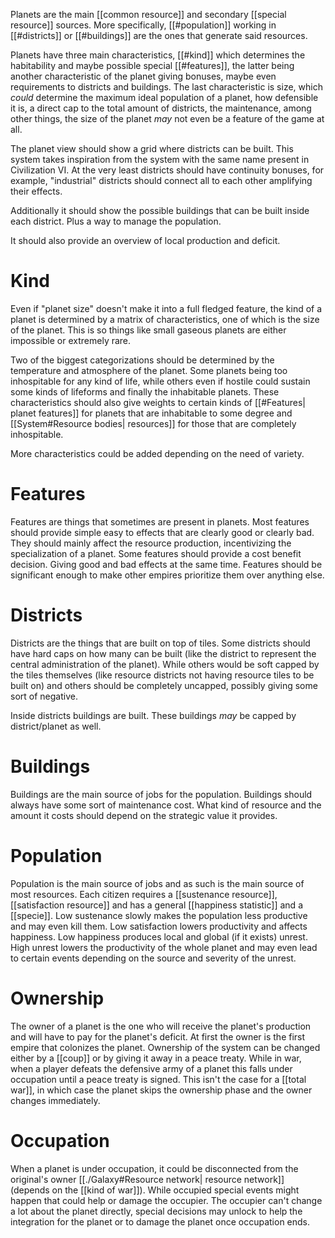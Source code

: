 Planets are the main [[common resource]] and secondary [[special resource]] sources. More specifically, [[#population]] working in [[#districts]] or [[#buildings]] are the ones that generate said resources. 

Planets have three main characteristics, [[#kind]] which determines the habitability and maybe possible special [[#features]], the latter being another characteristic of the planet giving bonuses, maybe even requirements to districts and buildings. The last characteristic is size, which *could* determine the maximum ideal population of a planet, how defensible it is, a direct cap to the total amount of districts, the maintenance, among other things, the size of the planet *may* not even be a feature of the game at all. 

The planet view should show a grid where districts can be built. This system takes inspiration from the system with the same name present in Civilization VI. At the very least districts should have continuity bonuses, for example, "industrial" districts should connect all to each other amplifying their effects.

Additionally it should show the possible buildings that can be built inside each district. Plus a way to manage the population. 

It should also provide an overview of local production and deficit.

# Kind

Even if "planet size" doesn't make it into a full fledged feature, the kind of a planet is determined by a matrix of characteristics, one of which is the size of the planet. This is so things like small gaseous planets are either impossible or extremely rare. 

Two of the biggest categorizations should be determined by the temperature and atmosphere of the planet. Some planets being too inhospitable for any kind of life, while others even if hostile could sustain some kinds of lifeforms and finally the inhabitable planets. These characteristics should also give weights to certain kinds of [[#Features| planet features]] for planets that are inhabitable to some degree and [[System#Resource bodies| resources]] for those that are completely inhospitable. 

More characteristics could be added depending on the need of variety.
#  Features 

Features are things that sometimes are present in planets. Most features should provide simple easy to effects that are clearly good or clearly bad. They should mainly affect the resource production, incentivizing the specialization of a planet. Some features should provide a cost benefit decision. Giving good and bad effects at the same time. Features should be significant enough to make other empires prioritize them over anything else.

# Districts

Districts are the things that are built on top of tiles. Some districts should have hard caps on how many can be built (like the district to represent the central administration of the planet). While others would be soft capped by the tiles themselves (like resource districts not having resource tiles to be built on) and others should be completely uncapped, possibly giving some sort of negative.

Inside districts buildings are built. These buildings *may* be capped by district/planet as well. 
# Buildings

Buildings are the main source of jobs for the population. Buildings should always have some sort of maintenance cost. What kind of resource and the amount it costs should depend on the strategic value it provides.

# Population 

Population is the main source of jobs and as such is the main source of most resources. Each citizen requires a [[sustenance resource]], [[satisfaction resource]] and has a general [[happiness statistic]] and a [[specie]]. Low sustenance slowly makes the population less productive and may even kill them. Low satisfaction lowers productivity and affects happiness. Low happiness produces local and global (if it exists) unrest. High unrest lowers the productivity of the whole planet and may even lead to certain events depending on the source and severity of the unrest. 
# Ownership 

The owner of a planet is the one who will receive the planet's production and will have to pay for the planet's deficit. At first the owner is the first empire that colonizes the planet. Ownership of the system can be changed either by a [[coup]] or by giving it away in a peace treaty. While in war, when a player defeats the defensive army of a planet this falls under occupation until a peace treaty is signed. This isn't the case for a [[total war]], in which case the planet skips the ownership phase and the owner changes immediately. 

# Occupation

When a planet is under occupation, it could be disconnected from the original's owner [[./Galaxy#Resource network| resource network]] (depends on the [[kind of war]]). While occupied special events might happen that could help or damage the occupier. The occupier can't change a lot about the planet directly, special decisions may unlock to help the integration for the planet or to damage the planet once occupation ends. 
